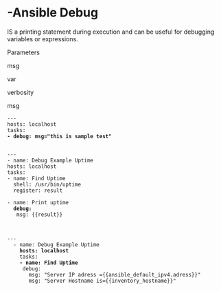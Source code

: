 # -Ansible Debug

IS a printing statement during execution and can be useful for debugging variables or expressions.

Parameters

msg&#x20;

var

&#x20;verbosity

msg

<pre><code>---  
hosts: localhost     
tasks: 
<strong>- debug: msg="this is sample test"
</strong><strong>
</strong></code></pre>

<pre><code>---  
- name: Debug Example Uptime  
hosts: localhost     
tasks:  
- name: Find Uptime  
  shell: /usr/bin/uptime  
  register: result  
   
- name: Print uptime  
<strong>  debug:  
</strong>   msg: {{result}}
   
   
   
---
  - name: Debug Example Uptime  
<strong>    hosts: localhost     
</strong>    tasks:  
<strong>    - name: Find Uptime  
</strong>     debug:
       msg: "Server IP adress ={{ansible_default_ipv4.adress}}"
       msg: "Server Hostname is={{inventory_hostname}}"
</code></pre>

